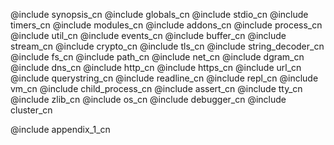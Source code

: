 @include synopsis_cn
@include globals_cn
@include stdio_cn
@include timers_cn
@include modules_cn
@include addons_cn
@include process_cn
@include util_cn
@include events_cn
@include buffer_cn
@include stream_cn
@include crypto_cn
@include tls_cn
@include string_decoder_cn
@include fs_cn
@include path_cn
@include net_cn
@include dgram_cn
@include dns_cn
@include http_cn
@include https_cn
@include url_cn
@include querystring_cn
@include readline_cn
@include repl_cn
@include vm_cn
@include child_process_cn
@include assert_cn
@include tty_cn
@include zlib_cn
@include os_cn
@include debugger_cn
@include cluster_cn


@include appendix_1_cn
